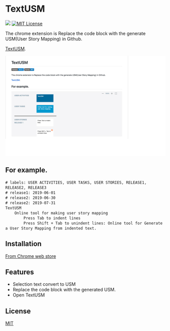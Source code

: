 # TextUSM

![](https://img.shields.io/badge/Release-v0.0.1-blue.svg?style=flat-square) [![MIT License](https://img.shields.io/badge/license-MIT-blue.svg?style=flat)](LICENSE)

The chrome extension is Replace the code block with the generate USM(User Story Mapping) in Github.

[TextUSM](./README.md).

![image](./images/image.jpg)

## For example.

```textusm
# labels: USER ACTIVITIES, USER TASKS, USER STORIES, RELEASE1, RELEASE2, RELEASE3
# release1: 2019-06-01
# release2: 2019-06-30
# release2: 2019-07-31
TextUSM
    Online tool for making user story mapping
        Press Tab to indent lines
        Press Shift + Tab to unindent lines: Online tool for Generate a User Story Mapping from indented text.
```

## Installation

[From Chrome web store](https://chrome.google.com/webstore/detail/godhdokkibfjekpoikkghnjgemibmhka)

## Features

- Selection text convert to USM
- Replace the code block with the generated USM.
- Open TextUSM

## License

[MIT](http://opensource.org/licenses/MIT)
